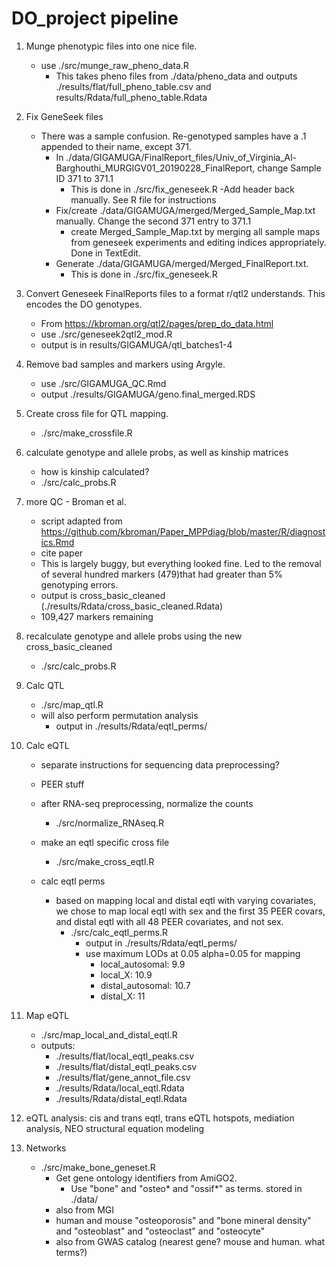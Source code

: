 # DO_project pipeline

1. Munge phenotypic files into one nice file.
    - use ./src/munge_raw_pheno_data.R
        - This takes pheno files from ./data/pheno_data and outputs ./results/flat/full_pheno_table.csv and results/Rdata/full_pheno_table.Rdata

2. Fix GeneSeek files
    - There was a sample confusion. Re-genotyped samples have a .1 appended to their name, except 371.
        - In ./data/GIGAMUGA/FinalReport_files/Univ_of_Virginia_Al-Barghouthi_MURGIGV01_20190228_FinalReport, change Sample ID 371 to 371.1
            - This is done in ./src/fix_geneseek.R
                -Add header back manually. See R file for instructions
        - Fix/create ./data/GIGAMUGA/merged/Merged_Sample_Map.txt manually. Change the second 371 entry to 371.1
            - create Merged_Sample_Map.txt by merging all sample maps from geneseek experiments and editing indices appropriately. Done in TextEdit.
        - Generate ./data/GIGAMUGA/merged/Merged_FinalReport.txt. 
            - This is done in ./src/fix_geneseek.R

2. Convert Geneseek FinalReports files to a format r/qtl2 understands. This encodes the DO genotypes.
    - From https://kbroman.org/qtl2/pages/prep_do_data.html
    - use ./src/geneseek2qtl2_mod.R
    - output is in results/GIGAMUGA/qtl_batches1-4

3. Remove bad samples and markers using Argyle.
    - use ./src/GIGAMUGA_QC.Rmd
    - output ./results/GIGAMUGA/geno.final_merged.RDS


4. Create cross file for QTL mapping. 
    - ./src/make_crossfile.R

5. calculate genotype and allele probs, as well as kinship matrices 
    - how is kinship calculated?
    - ./src/calc_probs.R

6. more QC - Broman et al.
    - script adapted from https://github.com/kbroman/Paper_MPPdiag/blob/master/R/diagnostics.Rmd
    - cite paper
    - This is largely buggy, but everything looked fine. Led to the removal of several hundred markers (479)that had greater than 5% genotyping errors.
    - output is cross_basic_cleaned (./results/Rdata/cross_basic_cleaned.Rdata)
    - 109,427 markers remaining

7. recalculate genotype and allele probs using the new cross_basic_cleaned
    - ./src/calc_probs.R

8. Calc QTL
    - ./src/map_qtl.R
    - will also perform permutation analysis
        - output in ./results/Rdata/eqtl_perms/   
        

9. Calc eQTL

    - separate instructions for sequencing data preprocessing?
    - PEER stuff

    - after RNA-seq preprocessing, normalize the counts
        - ./src/normalize_RNAseq.R

    - make an eqtl specific cross file
        - ./src/make_cross_eqtl.R

    - calc eqtl perms
        -  based on mapping local and distal eqtl with varying covariates, we chose to map local
            eqtl with sex and the first 35 PEER covars, and distal eqtl with all 48 PEER covariates, and not sex.
            - ./src/calc_eqtl_perms.R
                - output in ./results/Rdata/eqtl_perms/   
                - use maximum LODs at 0.05 alpha=0.05 for mapping
                    - local_autosomal: 9.9
                    - local_X: 10.9
                    - distal_autosomal: 10.7
                    - distal_X: 11
                

10. Map eQTL
    - ./src/map_local_and_distal_eqtl.R
    -   outputs: 
        - ./results/flat/local_eqtl_peaks.csv 
        - ./results/flat/distal_eqtl_peaks.csv 
        - ./results/flat/gene_annot_file.csv
        - ./results/Rdata/local_eqtl.Rdata
        - ./results/Rdata/distal_eqtl.Rdata

11. eQTL analysis: cis and trans eqtl, trans eQTL hotspots, mediation analysis, NEO structural equation  modeling

12. Networks
    - ./src/make_bone_geneset.R
        - Get gene ontology identifiers from AmiGO2.
            - Use "bone" and "osteo* and "ossif*" as terms. stored in ./data/
        - also from MGI
         - human and mouse "osteoporosis" and "bone mineral density" and "osteoblast" and "osteoclast" and "osteocyte"
        - also from GWAS catalog (nearest gene? mouse and human. what terms?)



